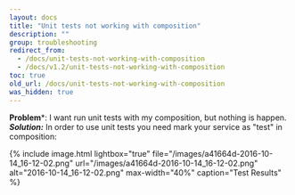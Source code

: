 ```yaml
---
layout: docs
title: "Unit tests not working with composition"
description: ""
group: troubleshooting
redirect_from:
  - /docs/unit-tests-not-working-with-composition
  - /docs/v1.2/unit-tests-not-working-with-composition
toc: true
old_url: /docs/unit-tests-not-working-with-composition
was_hidden: true
---
```

**Problem***: I want run unit tests with my composition, but nothing is happen.
***Solution:*** In order to use unit tests you need mark your service as "test" in composition:

{% include 
image.html 
lightbox="true" 
file="/images/a41664d-2016-10-14_16-12-02.png" 
url="/images/a41664d-2016-10-14_16-12-02.png"
alt="2016-10-14_16-12-02.png" 
max-width="40%"
caption="Test Results"
%}
